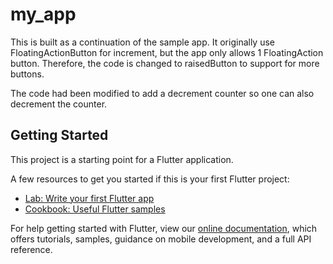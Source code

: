 # my_app

This is built as a continuation of the sample app.  It originally use FloatingActionButton for increment, but the app only allows 1 FloatingAction button.  Therefore, the code is changed to raisedButton to support for more buttons.

The code had been modified to add a decrement counter so one can also decrement the counter.

## Getting Started

This project is a starting point for a Flutter application.

A few resources to get you started if this is your first Flutter project:

- [Lab: Write your first Flutter app](https://flutter.dev/docs/get-started/codelab)
- [Cookbook: Useful Flutter samples](https://flutter.dev/docs/cookbook)

For help getting started with Flutter, view our
[online documentation](https://flutter.dev/docs), which offers tutorials,
samples, guidance on mobile development, and a full API reference.
